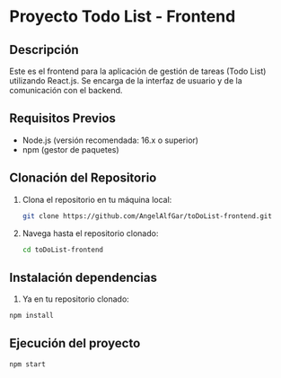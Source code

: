 # Proyecto Todo List - Frontend

## Descripción

Este es el frontend para la aplicación de gestión de tareas (Todo List) utilizando React.js. Se encarga de la interfaz de usuario y de la comunicación con el backend.

## Requisitos Previos

- Node.js (versión recomendada: 16.x o superior)
- npm (gestor de paquetes)

## Clonación del Repositorio

1. Clona el repositorio en tu máquina local:

   ```bash
   git clone https://github.com/AngelAlfGar/toDoList-frontend.git
   ``` 
2. Navega hasta el repositorio clonado:

   ```bash
   cd toDoList-frontend
   ```
## Instalación dependencias

1. Ya en tu repositorio clonado:

  ```bash
  npm install
  ```
## Ejecución del proyecto

  ```bash
  npm start
